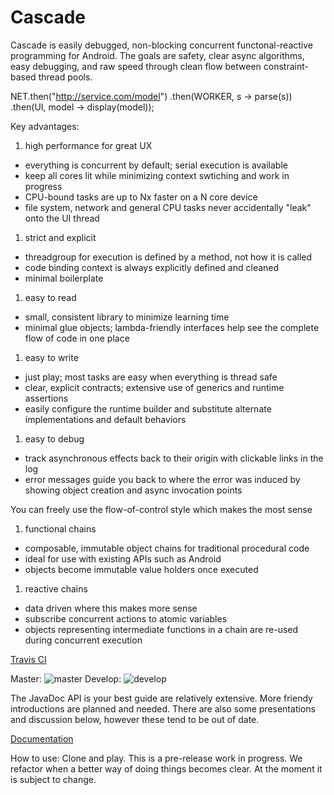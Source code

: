 # Cascade

Cascade is easily debugged, non-blocking concurrent functonal-reactive programming for Android. The goals are safety, clear async algorithms, easy debugging, and raw speed
through clean flow between constraint-based thread pools.

NET.then("http://service.com/model")
   .then(WORKER, s -> parse(s))
   .then(UI, model -> display(model));

Key advantages:

1. high performance for great UX
  * everything is concurrent by default; serial execution is available
  * keep all cores lit while minimizing context swtiching and work in progress
  * CPU-bound tasks are up to Nx faster on a N core device
  * file system, network and general CPU tasks never accidentally "leak" onto the UI thread
1. strict and explicit
  * threadgroup for execution is defined by a method, not how it is called
  * code binding context is always explicitly defined and cleaned
  * minimal boilerplate
1. easy to read
  * small, consistent library to minimize learning time
  * minimal glue objects; lambda-friendly interfaces help see the complete flow of code in one place
1. easy to write
  * just play; most tasks are easy when everything is thread safe
  * clear, explicit contracts; extensive use of generics and runtime assertions
  * easily configure the runtime builder and substitute alternate implementations and default behaviors
1. easy to debug
  * track asynchronous effects back to their origin with clickable links in the log
  * error messages guide you back to where the error was induced by showing object creation and async invocation points

You can freely use the flow-of-control style which makes the most sense

1. functional chains
  * composable, immutable object chains for traditional procedural code
  * ideal for use with existing APIs such as Android
  * objects become immutable value holders once executed
1. reactive chains
  * data driven where this makes more sense
  * subscribe concurrent actions to atomic variables 
  * objects representing intermediate functions in a chain are re-used during concurrent execution

[Travis CI](https://travis-ci.org/paulirotta/cascade)

Master: ![master](https://travis-ci.org/paulirotta/cascade.svg?branch=master)     Develop: ![develop](https://travis-ci.org/paulirotta/cascade.svg?branch=develop)


The JavaDoc API is your best guide are relatively extensive. More friendy introductions are planned and needed. There are also some presentations and discussion below, however these tend to be out of date.

[Documentation](/docs)

How to use:
Clone and play. This is a pre-release work in progress. We refactor when a better way of doing things becomes clear. At the moment it is subject to change.

